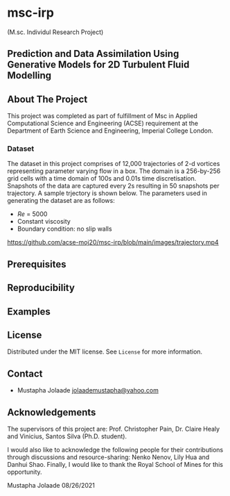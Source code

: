 # msc-irp 
(M.sc. Individul Research Project)

## Prediction and Data Assimilation Using Generative Models for 2D Turbulent Fluid Modelling


## About The Project

This project was completed as part of fulfillment of Msc in Applied Computational Science and Engineering (ACSE) requirement at the Department of Earth Science and Engineering, Imperial College London. 

### Dataset 
The dataset in this project comprises of 12,000 trajectories of 2-d vortices representing parameter varying flow in a box. The domain is a 256-by-256 grid cells with a time domain of 100s and 0.01s time discretisation. Snapshots of the data are captured every 2s resulting in 50 snapshots per trajectory. A sample trjectory is shown below. The parameters used in generating the dataset are as follows:
 - _Re_ = 5000
 - Constant viscosity
 - Boundary condition: no slip walls
 
https://github.com/acse-moj20/msc-irp/blob/main/images/trajectory.mp4

## Prerequisites

## Reproducibility

## Examples


## License
Distributed under the MIT license. See `License` for more information.

## Contact
- Mustapha Jolaade jolaademustapha@yahoo.com

## Acknowledgements

The supervisors of this project are: Prof. Christopher Pain, Dr. Claire Healy and Vinicius, Santos Silva (Ph.D. student).

I would also like to acknowledge the following people for their contributions through discussions and resource-sharing: Nenko Nenov, Lily Hua and Danhui Shao. 
Finally, I would like to thank the Royal School of Mines for this opportunity. 

Mustapha Jolaade
08/26/2021
